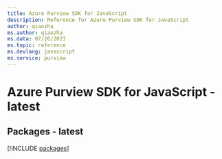 ```yaml
---
title: Azure Purview SDK for JavaScript
description: Reference for Azure Purview SDK for JavaScript
author: qiaozha
ms.author: qiaozha
ms.data: 07/26/2023
ms.topic: reference
ms.devlang: javascript
ms.service: purview
---
```

# Azure Purview SDK for JavaScript - latest
## Packages - latest
[!INCLUDE [packages](purview-index.md)]